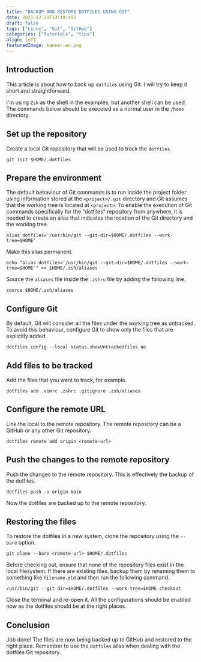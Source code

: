 ```yaml
---
title: "BACKUP AND RESTORE DOTFILES USING GIT"
date: 2021-12-29T13:18:49Z
draft: false
tags: ["Linux", "Git", "GitHub"]
categories: ["tutorials", "tips"]
align: left
featuredImage: banner.en.png
---
```


## Introduction

This article is about how to back up `dotfiles` using Git. I will try to keep it short and straightforward.

I'm using `Zsh` as the shell in the examples, but another shell can be used. The commands below should be executed as a normal user in the `/home` directory.

## Set up the repository

Create a local Git repository that will be used to track the `dotfiles`.

```shell
git init $HOME/.dotfiles
```

## Prepare the environment

The default behaviour of Git commands is to run inside the project folder using information stored at the `<project>/.git` directory and Git assumes that the working tree is located at `<project>`. To enable the execution of Git commands specifically for the "dotfiles" repository from anywhere, it is needed to create an alias that indicates the location of the Git directory and the working tree.

```shell
alias dotfiles='/usr/bin/git --git-dir=$HOME/.dotfiles --work-tree=$HOME'
```

Make this alias permanent.

```shell
echo "alias dotfiles='/usr/bin/git --git-dir=$HOME/.dotfiles --work-tree=$HOME'" >> $HOME/.zsh/aliases
```

Source the `aliases` file inside the `.zshrc` file by adding the following line.

```shell
source $HOME/.zsh/aliases
```

## Configure Git

By default, Git will consider all the files under the working tree as untracked. To avoid this behaviour, configure Git to show only the files that are explicitly added.

```shell
dotfiles config --local status.showUntrackedFiles no
```

## Add files to be tracked

Add the files that you want to track, for example.

```shell
dotfiles add .vimrc .zshrc .gitignore .zsh/aliases
```

## Configure the remote URL

Link the local to the remote repository. The remote repository can be a GitHub or any other Git repository.

```shell
dotfiles remote add origin <remote-url>
```

## Push the changes to the remote repository

Push the changes to the remote repository. This is effectively the backup of the dotfiles.

```shell
dotfiles push -u origin main
```

Now the dotfiles are backed up to the remote repository.

## Restoring the files

To restore the dotfiles in a new system, clone the repository using the `--bare` option.

```shell
git clone --bare <remote-url> $HOME/.dotfiles
```

Before checking out, ensure that none of the repository files exist in the local filesystem. If there are existing files, backup them by renaming them to something like `filename.old` and then run the following command.

```shell
/usr/bin/git --git-dir=$HOME/.dotfiles --work-tree=$HOME checkout
```

Close the terminal and re-open it. All the configurations should be enabled now as the dotfiles should be at the right places.

## Conclusion

Job done! The files are now being backed up to GitHub and restored to the right place. Remember to use the `dotfiles` alias when dealing with the dotfiles Git repository.
